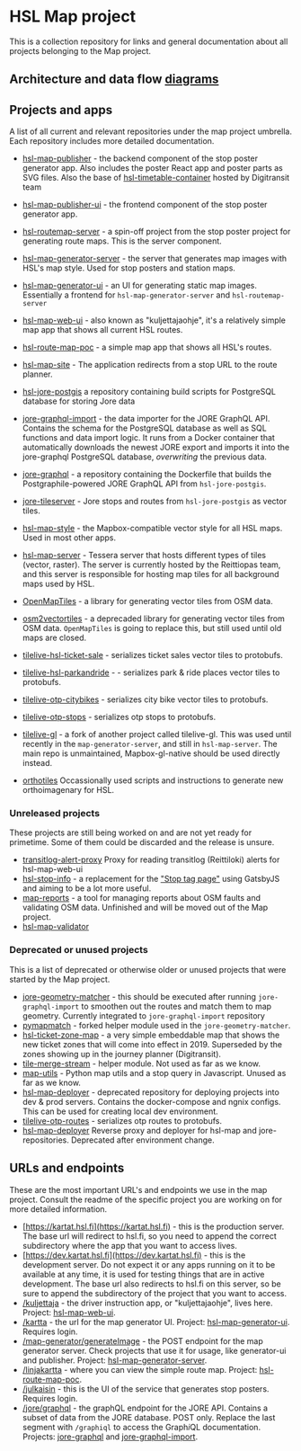 # HSL Map project

This is a collection repository for links and general documentation about all projects belonging to the Map project.

## Architecture and data flow [diagrams](Process%20schema/README.md)

## Projects and apps

A list of all current and relevant repositories under the map project umbrella. Each repository includes more detailed documentation.

- [hsl-map-publisher](https://github.com/HSLdevcom/hsl-map-publisher) - the backend component of the stop poster generator app. Also includes the poster React app and poster parts as SVG files. Also the base of [hsl-timetable-container](https://github.com/HSLdevcom/hsl-timetable-container) hosted by Digitransit team
- [hsl-map-publisher-ui](https://github.com/HSLdevcom/hsl-map-publisher-ui) - the frontend component of the stop poster generator app.
- [hsl-routemap-server](https://github.com/HSLdevcom/hsl-routemap-server) - a spin-off project from the stop poster project for generating route maps. This is the server component.
- [hsl-map-generator-server](https://github.com/HSLdevcom/hsl-map-generator-server) - the server that generates map images with HSL's map style. Used for stop posters and station maps.
- [hsl-map-generator-ui](https://github.com/HSLdevcom/hsl-map-generator-ui) - an UI for generating static map images. Essentially a frontend for `hsl-map-generator-server` and `hsl-routemap-server`
- [hsl-map-web-ui](https://github.com/HSLdevcom/hsl-map-web-ui) - also known as "kuljettajaohje", it's a relatively simple map app that shows all current HSL routes.
- [hsl-route-map-poc](https://github.com/HSLdevcom/hsl-route-map-poc) - a simple map app that shows all HSL's routes.
- [hsl-map-site](https://github.com/HSLdevcom/hsl-map-site) - The application redirects from a stop URL to the route planner.

- [hsl-jore-postgis](https://github.com/HSLdevcom/hsl-jore-postgis) a repository containing build scripts for PostgreSQL database for storing Jore data
- [jore-graphql-import](https://github.com/HSLdevcom/jore-graphql-import) - the data importer for the JORE GraphQL API. Contains the schema for the PostgreSQL database as well as SQL functions and data import logic. It runs from a Docker container that automatically downloads the newest JORE export and imports it into the jore-graphql PostgreSQL database, _overwriting_ the previous data.
- [jore-graphql](https://github.com/HSLdevcom/jore-graphql) - a repository containing the Dockerfile that builds the Postgraphile-powered JORE GraphQL API from `hsl-jore-postgis`.
- [jore-tileserver](https://github.com/HSLdevcom/jore-tileserver) - Jore stops and routes from `hsl-jore-postgis` as vector tiles.

- [hsl-map-style](https://github.com/HSLdevcom/hsl-map-style) - the Mapbox-compatible vector style for all HSL maps. Used in most other apps.
- [hsl-map-server](https://github.com/HSLdevcom/hsl-map-server) - Tessera server that hosts different types of tiles (vector, raster). The server is currently hosted by the Reittiopas team, and this server is responsible for hosting map tiles for all background maps used by HSL.
- [OpenMapTiles](https://github.com/HSLdevcom/OpenMapTiles) - a library for generating vector tiles from OSM data.
- [osm2vectortiles](https://github.com/HSLdevcom/osm2vectortiles) - a deprecaded library for generating vector tiles from OSM data. `OpenMapTiles` is going to replace this, but still used until old maps are closed.
- [tilelive-hsl-ticket-sale](https://github.com/HSLdevcom/tilelive-hsl-ticket-sales) - serializes ticket sales vector tiles to protobufs.
- [tilelive-hsl-parkandride](https://github.com/HSLdevcom/tilelive-hsl-parkandride) - - serializes park & ride places vector tiles to protobufs.
- [tilelive-otp-citybikes](https://github.com/HSLdevcom/tilelive-otp-citybikes) - serializes city bike vector tiles to protobufs.
- [tilelive-otp-stops](https://github.com/HSLdevcom/tilelive-otp-stops) - serializes otp stops to protobufs.
- [tilelive-gl](https://github.com/HSLdevcom/tilelive-gl) - a fork of another project called tilelive-gl. This was used until recently in the `map-generator-server`, and still in `hsl-map-server`. The main repo is unmaintained, Mapbox-gl-native should be used directly instead.
- [orthotiles](https://github.com/HSLdevcom/orthotiles) Occassionally used scripts and instructions to generate new orthoimagenary for HSL.

### Unreleased projects

These projects are still being worked on and are not yet ready for primetime. Some of them could be discarded and the release is unsure.
- [transitlog-alert-proxy](https://github.com/HSLdevcom/transitlog-alert-proxy/) Proxy for reading transitlog (Reittiloki) alerts for hsl-map-web-ui
- [hsl-stop-info](https://github.com/HSLdevcom/hsl-stop-info) - a replacement for the ["Stop tag page"](http://tag.hsl.fi/tag/16682?a) using GatsbyJS and aiming to be a lot more useful.
- [map-reports](https://github.com/HSLdevcom/map-reports) - a tool for managing reports about OSM faults and validating OSM data. Unfinished and will be moved out of the Map project.
- [hsl-map-validator](https://github.com/HSLdevcom/hsl-map-validator)


### Deprecated or unused projects

This is a list of deprecated or otherwise older or unused projects that were started by the Map project.

- [jore-geometry-matcher](https://github.com/HSLdevcom/jore-geometry-matcher) - this should be executed after running `jore-graphql-import` to smoothen out the routes and match them to map geometry. Currently integrated to `jore-graphql-import` repository
- [pymapmatch](https://github.com/HSLdevcom/pymapmatch) - forked helper module used in the `jore-geometry-matcher`.
- [hsl-ticket-zone-map](https://github.com/HSLdevcom/hsl-ticket-zone-map) - a very simple embeddable map that shows the new ticket zones that will come into effect in 2019. Superseded by the zones showing up in the journey planner (Digitransit).
- [tile-merge-stream](https://github.com/HSLdevcom/tile-merge-stream) - helper module. Not used as far as we know.
- [map-utils](https://github.com/HSLdevcom/map-utils) - Python map utils and a stop query in Javascript. Unused as far as we know.
- [hsl-map-deployer](https://github.com/HSLdevcom/hsl-map-deployer) - deprecated repository for deploying projects into dev & prod servers. Contains the docker-compose and ngnix configs. This can be used for creating local dev environment.
- [tilelive-otp-routes](https://github.com/HSLdevcom/tilelive-otp-routes) - serializes otp routes to protobufs.
- [hsl-map-deployer](https://github.com/HSLdevcom/hsl-map-deployer) Reverse proxy and deployer for hsl-map and jore- repositories. Deprecated after environment change.



## URLs and endpoints

These are the most important URL's and endpoints we use in the map project. Consult the readme of the specific project you are working on for more detailed information.

- [https://kartat.hsl.fi](https://kartat.hsl.fi) - this is the production server. The base url will redirect to hsl.fi, so you need to append the correct subdirectory where the app that you want to access lives.
- [https://dev.kartat.hsl.fi](https://dev.kartat.hsl.fi) - this is the development server. Do not expect it or any apps running on it to be available at any time, it is used for testing things that are in active development. The base url also redirects to hsl.fi on this server, so be sure to append the subdirectory of the project that you want to access.
- [/kuljettaja](https://kartat.hsl.fi/kuljettaja/) - the driver instruction app, or "kuljettajaohje", lives here. Project: [hsl-map-web-ui](https://github.com/HSLdevcom/hsl-map-web-ui).
- [/kartta](https://kartat.hsl.fi/kartta/) - the url for the map generator UI. Project: [hsl-map-generator-ui](https://github.com/HSLdevcom/hsl-map-generator-ui). Requires login.
- [/map-generator/generateImage](https://kartat.hsl.fi/map-generator/generateImage) - the POST endpoint for the map generator server. Check projects that use it for usage, like generator-ui and publisher. Project: [hsl-map-generator-server](https://github.com/HSLdevcom/hsl-map-generator-server).
- [/linjakartta](https://kartat.hsl.fi/linjakartta/) - where you can view the simple route map. Project: [hsl-route-map-poc](https://github.com/HSLdevcom/hsl-route-map-poc).
- [/julkaisin](https://kartat.hsl.fi/julkaisin/) - this is the UI of the service that generates stop posters. Requires login.
- [/jore/graphql](https://kartat.hsl.fi/jore/graphql) - the graphQL endpoint for the JORE API. Contains a subset of data from the JORE database. POST only. Replace the last segment with `/graphiql` to access the Graph*i*QL documentation. Projects: [jore-graphql](https://github.com/HSLdevcom/jore-graphql) and [jore-graphql-import](https://github.com/HSLdevcom/jore-graphql-import).

